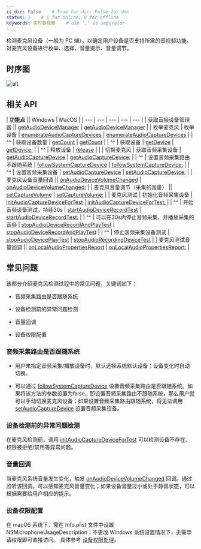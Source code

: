 ```yaml
---
is_dir: False    # True for dir; False for doc
status: 1    # 1 for online; 0 for offline
keywords: 实时音视频    # use ',' as separator
---
```


检测麦克风设备（一般为 PC 端），以确定用户设备是否支持所需的音视频功能。对麦克风设备进行枚举、选择、音量提示、音量调节。

## 时序图

![alt](https://portal.volccdn.com/obj/volcfe/cloud-universal-doc/upload_b6b488cf06dad43a2a65b45c057095c5.png)

## 相关 API

| **功能点** || Windows | MacOS |
| --- | --- | --- | --- | --- |
| 获取音频设备管理器 || [getAudioDeviceManager](70095#IRTCVideo-getaudiodevicemanager) | [getAudioDeviceManager](70092#ByteRTCVideo-getaudiodevicemanager) |
| 枚举麦克风 | 枚举设备 | [enumerateAudioCaptureDevices](70095#IAudioDeviceManager-enumerateaudiocapturedevices) | [enumerateAudioCaptureDevices](70092#ByteRTCAudioDeviceManager-enumerateaudiocapturedevices) |
| ^^ | 获取设备数量 | [getCount](70095#IAudioDeviceCollection-getcount) | [getCount](70092#ByteRTCDeviceCollection-getcount) |
| ^^ | 获取设备 | [getDevice](70095#IAudioDeviceCollection-getdevice) | [getDevice:](70092#ByteRTCDeviceCollection-getdevice-devicename-deviceid) |
| ^^ | 释放设备 | [release](70095#IAudioDeviceCollection-release) |  |
| 切换麦克风 | 获取音频采集设备 | [getAudioCaptureDevice](70095#IAudioDeviceManager-getaudiocapturedevice) | [getAudioCaptureDevice:](70092#ByteRTCAudioDeviceManager-getaudiocapturedevice) |
| ^^ | 设置音频采集路由不跟随系统 | [followSystemCaptureDevice](70095#IAudioDeviceManager-followsystemcapturedevice) | [followSystemCaptureDevice:](70092#ByteRTCAudioDeviceManager-followsystemcapturedevice) |
| ^^ | 设置音频采集设备 | [setAudioCaptureDevice](70095#IAudioDeviceManager-setaudiocapturedevice) | [setAudioCaptureDevice:](70092#ByteRTCAudioDeviceManager-setaudiocapturedevice) |
| 麦克风设备音量回调 || [onAudioDeviceVolumeChanged](70096#IRTCVideoEventHandler-onaudiodevicevolumechanged) | [onAudioDeviceVolumeChanged:](70093#ByteRTCVideoDelegate-rtcengine-onaudiodevicevolumechanged-volume-muted) |
| 麦克风音量调节（采集的音量） || [setCaptureVolume](70095#IRTCVideo-setcapturevolume) | [setCaptureVolume:](70092#ByteRTCVideo-setcapturevolume-volume) |
| 麦克风测试 | 初始化音频采集设备 | [initAudioCaptureDeviceForTest](70095#IAudioDeviceManager-initaudiocapturedevicefortest) | [initAudioCaptureDeviceForTest:](70092#ByteRTCAudioDeviceManager-initaudiocapturedevicefortest) |
| ^^ | 开始音频设备测试，持续30s | [startAudioDeviceRecordTest](70095#IAudioDeviceManager-startaudiodevicerecordtest) | [startAudioDeviceRecordTest:](70092#ByteRTCAudioDeviceManager-startaudiodevicerecordtest) |
| ^^ | 可以在30s内停止音频采集，并播放采集的音频 | [stopAudioDeviceRecordAndPlayTest](70095#IAudioDeviceManager-stopaudiodevicerecordandplaytest) | [stopAudioDeviceRecordAndPlayTest](70092#ByteRTCAudioDeviceManager-stopaudiodevicerecordandplaytest) |
| ^^ | 停止音频采集设备测试 | [stopAudioDevicePlayTest](70095#IAudioDeviceManager-stopaudiodeviceplaytest) | [stopAudioRecordingDeviceTest](70092#ByteRTCAudioDeviceManager-stopaudiorecordingdevicetest) |
| 麦克风测试音量回调 || [onLocalAudioPropertiesReport](70096#IRTCVideoEventHandler-onlocalaudiopropertiesreport) | [onLocalAudioPropertiesReport:](70093#ByteRTCVideoDelegate-rtcengine-onlocalaudiopropertiesreport) |

## 常见问题

该部分介绍麦克风检测过程中的常见问题，关键词如下：

- 音频采集路由是否跟随系统
	
- 设备检测前的异常问题检测
	
- 音量回调
	
- 设备权限配置
	

### 音频采集路由是否跟随系统

- 用户未指定音频采集/播放设备时，默认选择系统默认设备；设备变化时自动切换。
	
- 可以通过 [followSystemCaptureDevice](70095#IAudioDeviceManager-followsystemcapturedevice) 设置音频采集路由是否跟随系统。如果将该方法的参数设置为false，即设置音频采集路由不跟随系统，那么用户就可以手动切换麦克风设备；如果设置音频采集路由跟随系统，将无法调用 [setAudioCaptureDevice](70095#IAudioDeviceManager-setaudiocapturedevice) 设置音频采集设备。
	

### 设备检测前的异常问题检测

在麦克风检测前，调用 [initAudioCaptureDeviceForTest](70095#IAudioDeviceManager-initaudiocapturedevicefortest) 可以检测设备不存在、权限被拒绝/禁用等异常问题。

### 音量回调

当麦克风系统音量发生变化，触发 [onAudioDeviceVolumeChanged](70096#IRTCVideoEventHandler-onaudiodevicevolumechanged) 回调。通过监听该回调，可以感知麦克风音量变化；如果设备音量过小或处于静音状态，可以根据需要给用户相应的提示。

### 设备权限配置

在 macOS 系统下，需在 Info.plist 文件中设置 NSMicrophoneUsageDescription；不更改 Windows 系统设置情况下，无需申请权限即可直接访问。
具体参考 [设备权限处理](1157762)。

